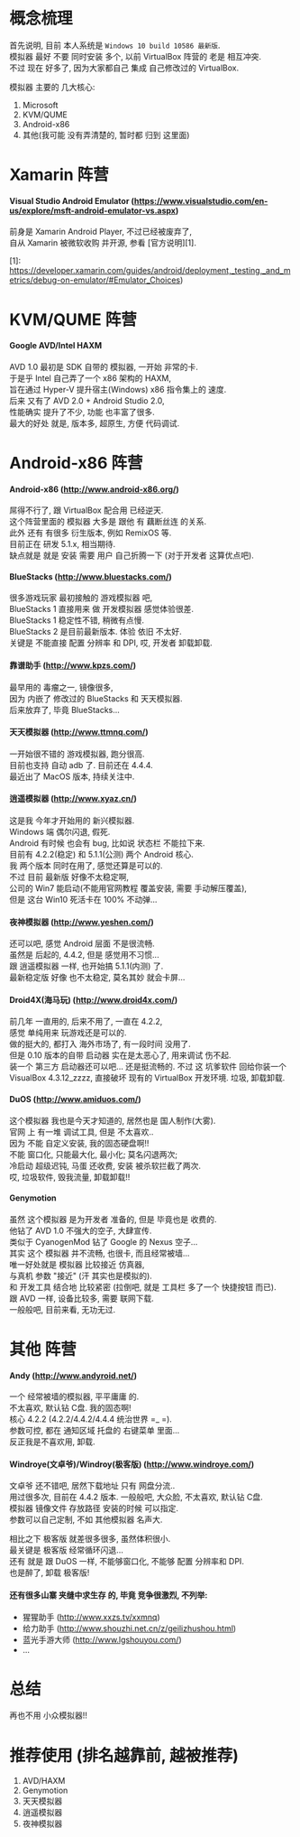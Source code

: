 # 概念梳理
首先说明, 目前 本人系统是 `Windows 10 build 10586 最新版`.  
模拟器 最好 不要 同时安装 多个, 以前 VirtualBox 阵营的 老是 相互冲突.  
不过 现在 好多了, 因为大家都自己 集成 自己修改过的 VirtualBox.  

模拟器 主要的 几大核心: 
  1. Microsoft
  2. KVM/QUME
  3. Android-x86
  4. 其他(我可能 没有弄清楚的, 暂时都 归到 这里面)


# Xamarin 阵营
#### Visual Studio Android Emulator (https://www.visualstudio.com/en-us/explore/msft-android-emulator-vs.aspx)
前身是 Xamarin Android Player, 不过已经被废弃了,  
自从 Xamarin 被微软收购 并开源, 参看 [官方说明][1].

[1]: https://developer.xamarin.com/guides/android/deployment,_testing,_and_metrics/debug-on-emulator/#Emulator_Choices)


# KVM/QUME 阵营
#### Google AVD/Intel HAXM
AVD 1.0 最初是 SDK 自带的 模拟器, 一开始 非常的卡.  
于是乎 Intel 自己弄了一个 x86 架构的 HAXM,  
旨在通过 Hyper-V 提升宿主(Windows) x86 指令集上的 速度.  
后来 又有了 AVD 2.0 + Android Studio 2.0,  
性能确实 提升了不少, 功能 也丰富了很多.  
最大的好处 就是, 版本多, 超原生, 方便 代码调试.


# Android-x86 阵营
#### Android-x86 (http://www.android-x86.org/)
屌得不行了, 跟 VirtualBox 配合用 已经逆天.  
这个阵营里面的 模拟器 大多是 跟他 有 藕断丝连 的关系.  
此外 还有 有很多 衍生版本, 例如 RemixOS 等.  
目前正在 研发 5.1.x, 相当期待.  
缺点就是 就是 安装 需要 用户 自己折腾一下 (对于开发者 这算优点吧).


#### BlueStacks (http://www.bluestacks.com/)
很多游戏玩家 最初接触的 游戏模拟器 吧,  
BlueStacks 1 直接用来 做 开发模拟器 感觉体验很差.  
BlueStacks 1 稳定性不错, 稍微有点慢.  
BlueStacks 2 是目前最新版本. 体验 依旧 不太好.  
关键是 不能直接 配置 分辨率 和 DPI, 哎, 开发者 卸载卸载.


#### 靠谱助手 (http://www.kpzs.com/)
最早用的 毒瘤之一, 镜像很多,  
因为 内嵌了 修改过的 BlueStacks 和 天天模拟器.  
后来放弃了, 毕竟 BlueStacks...


#### 天天模拟器 (http://www.ttmnq.com/)
一开始很不错的 游戏模拟器, 跑分很高.  
目前也支持 自动 adb 了.  目前还在 4.4.4.  
最近出了 MacOS 版本, 持续关注中.


#### 逍遥模拟器 (http://www.xyaz.cn/)
这是我 今年才开始用的 新兴模拟器.  
Windows 端 偶尔闪退, 假死.  
Android 有时候 也会有 bug, 比如说 状态栏 不能拉下来.  
目前有 4.2.2(稳定) 和 5.1.1(公测) 两个 Android 核心.  
我 两个版本 同时在用了, 感觉还算是可以的.  
不过 目前 最新版 好像不太稳定啊,  
公司的 Win7 能启动(不能用官网教程 覆盖安装, 需要 手动解压覆盖),  
但是 这台 Win10 死活卡在 100% 不动弹...


#### 夜神模拟器 (http://www.yeshen.com/)
还可以吧, 感觉 Android 层面 不是很流畅.  
虽然是 后起的, 4.4.2, 但是 感觉用不习惯...  
跟 逍遥模拟器 一样, 也开始搞 5.1.1(内测) 了.  
最新稳定版 好像 也不太稳定, 莫名其妙 就会卡屏...


#### Droid4X(海马玩) (http://www.droid4x.com/)
前几年 一直用的, 后来不用了, 一直在 4.2.2,  
感觉 单纯用来 玩游戏还是可以的.  
做的挺大的, 都打入 海外市场了, 有一段时间 没用了.  
但是 0.10 版本的自带 启动器 实在是太恶心了, 用来调试 伤不起.  
装一个 第三方 启动器还可以吧... 还是挺流畅的.
不过 这 坑爹软件 回给你装一个 VisualBox 4.3.12_zzzz, 
直接破坏 现有的 VirtualBox 开发环境. 垃圾, 卸载卸载.


#### DuOS (http://www.amiduos.com/)
这个模拟器 我也是今天才知道的, 居然也是 国人制作(大雾).  
官网 上 有一堆 调试工具, 但是 不太喜欢..  
因为 不能 自定义安装, 我的固态硬盘啊!!  
不能 窗口化, 只能最大化, 最小化; 莫名闪退两次;  
冷启动 超级迟钝, 马蛋 还收费, 安装 被杀软拦截了两次.  
哎, 垃圾软件, 毁我流量, 卸载卸载!!


#### Genymotion
虽然 这个模拟器 是为开发者 准备的, 但是 毕竟也是 收费的.  
他钻了 AVD 1.0 不强大的空子, 大肆宣传.  
类似于 CyanogenMod 钻了 Google 的 Nexus 空子...  
其实 这个 模拟器 并不流畅, 也很卡, 而且经常被墙...  
唯一好处就是 模拟器 比较接近 仿真器,  
与真机 参数 "接近" (汗 其实也是模拟的).  
和 开发工具 结合地 比较紧密 (拉倒吧, 就是 工具栏 多了一个 快捷按钮 而已).   
跟 AVD 一样, 设备比较多, 需要 联网下载.  
一般般吧, 目前来看, 无功无过.


# 其他 阵营
#### Andy (http://www.andyroid.net/)
一个 经常被墙的模拟器, 平平庸庸 的.  
不太喜欢, 默认钻 C盘. 我的固态啊!  
核心 4.2.2 (4.2.2/4.4.2/4.4.4 统治世界 =_ =).  
参数可控, 都在 通知区域 托盘的 右键菜单 里面...  
反正我是不喜欢用, 卸载.


#### Windroye(文卓爷)/Windroy(极客版) (http://www.windroye.com/)
文卓爷 还不错吧, 居然下载地址 只有 网盘分流..  
用过很多次, 目前在 4.4.2 版本. 
一般般吧, 大众脸, 不太喜欢, 默认钻 C盘.  
模拟器 镜像文件 存放路径 安装的时候 可以指定.  
参数可以自己定制, 不如 其他模拟器 名声大.  

相比之下 极客版 就差很多很多, 虽然体积很小.  
最关键是 极客版 经常循环闪退...  
还有 就是 跟 DuOS 一样, 不能够窗口化, 不能够 配置 分辨率和 DPI.  
也是醉了, 卸载 极客版!


#### 还有很多山寨 夹缝中求生存 的, 毕竟 竞争很激烈, 不列举:
- 猩猩助手 (http://www.xxzs.tv/xxmnq)
- 给力助手 (http://www.shouzhi.net.cn/z/geilizhushou.html)
- 蓝光手游大师 (http://www.lgshouyou.com/)
- ...


# 总结
再也不用 小众模拟器!!


# 推荐使用 (排名越靠前, 越被推荐)
  1. AVD/HAXM
  2. Genymotion
  3. 天天模拟器
  4. 逍遥模拟器
  5. 夜神模拟器
